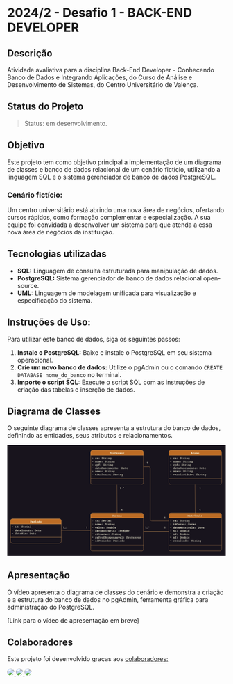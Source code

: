 # 2024/2 - Desafio 1 - BACK-END DEVELOPER

## Descrição

Atividade avaliativa para a disciplina Back-End Developer - Conhecendo Banco de Dados e Integrando Aplicações, do Curso de Análise e Desenvolvimento de Sistemas, do Centro Universitário de Valença.

## Status do Projeto

> Status: em desenvolvimento.

## Objetivo

Este projeto tem como objetivo principal a implementação de um diagrama de classes e banco de dados relacional de um cenário fictício, utilizando a linguagem SQL e o sistema gerenciador de banco de dados PostgreSQL. 

### Cenário fictício:

Um centro universitário está abrindo uma nova área de negócios, ofertando cursos rápidos, como formação complementar e especialização. A sua equipe foi convidada a desenvolver um sistema para que atenda a essa nova área de negócios da instituição.

## Tecnologias utilizadas

* **SQL:** Linguagem de consulta estruturada para manipulação de dados.
* **PostgreSQL:** Sistema gerenciador de banco de dados relacional open-source.
* **UML:** Linguagem de modelagem unificada para visualização e especificação do sistema.

## Instruções de Uso:

Para utilizar este banco de dados, siga os seguintes passos:

1. **Instale o PostgreSQL:** Baixe e instale o PostgreSQL em seu sistema operacional.
2. **Crie um novo banco de dados:** Utilize o pgAdmin ou o comando `CREATE DATABASE nome_do_banco` no terminal.
3. **Importe o script SQL:** Execute o script SQL com as instruções de criação das tabelas e inserção de dados.

## Diagrama de Classes

O seguinte diagrama de classes apresenta a estrutura do banco de dados, definindo as entidades, seus atributos e relacionamentos.

![Diagrama de Classes](diagramaClasse.png)

## Apresentação

O vídeo apresenta o diagrama de classes do cenário e demonstra a criação e a estrutura do banco de dados no pgAdmin, ferramenta gráfica para administração do PostgreSQL.

[Link para o vídeo de apresentação em breve]
<!-- [![Watch the video](https://img.youtube.com/vi/WKR7pHkXfps/hqdefault.jpg)]( https://youtu.be/WKR7pHkXfps) -->

## Colaboradores

Este projeto foi desenvolvido graças aos
<a href="https://github.com/laisbrme/BookConnect/graphs/contributors"> colaboradores:</a>

<a href="https://github.com/laisbrme"><img src="https://avatars.githubusercontent.com/u/52614305?s=64&v=4" height="50" style="border-radius: 50px;" /> </a>
<a href="https://github.com/RhaisaJusto"><img src="https://avatars.githubusercontent.com/u/163946245?s=64&v=4" height="50" style="border-radius: 50px;" /> </a>
<a href="https://github.com/laisbrme"><img src="https://avatars.githubusercontent.com/u/163802559?s=64&v=4" height="50" style="border-radius: 50px;" /> </a>
